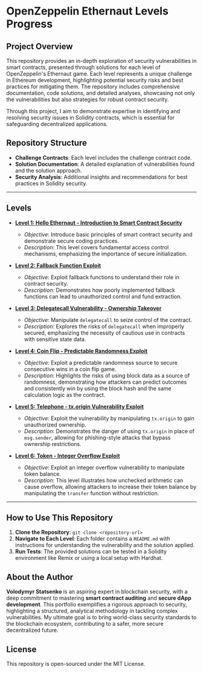 # OpenZeppelin Ethernaut Levels Progress

## Project Overview
This repository provides an in-depth exploration of security vulnerabilities in smart contracts, presented through solutions for each level of OpenZeppelin's Ethernaut game. Each level represents a unique challenge in Ethereum development, highlighting potential security risks and best practices for mitigating them. The repository includes comprehensive documentation, code solutions, and detailed analyses, showcasing not only the vulnerabilities but also strategies for robust contract security.

Through this project, I aim to demonstrate expertise in identifying and resolving security issues in Solidity contracts, which is essential for safeguarding decentralized applications.

## Repository Structure
- **Challenge Contracts**: Each level includes the challenge contract code.
- **Solution Documentation**: A detailed explanation of vulnerabilities found and the solution approach.
- **Security Analysis**: Additional insights and recommendations for best practices in Solidity security.

---

## Levels
- **[Level 1: Hello Ethernaut - Introduction to Smart Contract Security](./Level-1)**
  - *Objective*: Introduce basic principles of smart contract security and demonstrate secure coding practices.
  - *Description*: This level covers fundamental access control mechanisms, emphasizing the importance of secure initialization.

- **[Level 2: Fallback Function Exploit](./Level-2)**
  - *Objective*: Exploit fallback functions to understand their role in contract security.
  - *Description*: Demonstrates how poorly implemented fallback functions can lead to unauthorized control and fund extraction.

- **[Level 3: Delegatecall Vulnerability - Ownership Takeover](./Level-3)**
  - *Objective*: Manipulate `delegatecall` to seize control of the contract.
  - *Description*: Explores the risks of `delegatecall` when improperly secured, emphasizing the necessity of cautious use in contracts with sensitive state data.

- **[Level 4: Coin Flip - Predictable Randomness Exploit](https://github.com/VolodymyrStetsenko/OpenZeppelin-Ethernaut-Levels-Progress/tree/207e98f5aed70277f0d48cb36feffd6142fca79e/Level-4_CoinFlip)**
  - *Objective*: Exploit a predictable randomness source to secure consecutive wins in a coin flip game.
  - *Description*: Highlights the risks of using block data as a source of randomness, demonstrating how attackers can predict outcomes and consistently win by using the block hash and the same calculation logic as the contract.
 
- **[Level 5: Telephone - tx.origin Vulnerability Exploit](./Level-5_Telephone)**
  - *Objective*: Exploit the vulnerability by manipulating `tx.origin` to gain unauthorized ownership.
  - *Description*: Demonstrates the danger of using `tx.origin` in place of `msg.sender`, allowing for phishing-style attacks that bypass ownership restrictions.

- **[Level 6: Token - Integer Overflow Exploit](./Level-6_Token)**
  - *Objective*: Exploit an integer overflow vulnerability to manipulate token balance.
  - *Description*: This level illustrates how unchecked arithmetic can cause overflow, allowing attackers to increase their token balance by manipulating the `transfer` function without restriction.
 
---

## How to Use This Repository
1. **Clone the Repository**: `git clone <repository-url>`
2. **Navigate to Each Level**: Each folder contains a `README.md` with instructions for understanding the vulnerability and the solution applied.
3. **Run Tests**: The provided solutions can be tested in a Solidity environment like Remix or using a local setup with Hardhat.

## About the Author
**Volodymyr Statsenko** is an aspiring expert in blockchain security, with a deep commitment to mastering **smart contract auditing** and **secure dApp development**. This portfolio exemplifies a rigorous approach to security, highlighting a structured, analytical methodology in tackling complex vulnerabilities. My ultimate goal is to bring world-class security standards to the blockchain ecosystem, contributing to a safer, more secure decentralized future.

## License
This repository is open-sourced under the MIT License.
